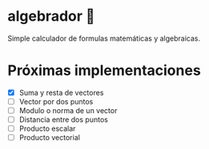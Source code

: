 # algebrador :1234:
Simple calculador de formulas matemáticas y algebraicas.

# Próximas implementaciones
- [X] Suma y resta de vectores
- [ ] Vector por dos puntos
- [ ] Modulo o norma de un vector
- [ ] Distancia entre dos puntos
- [ ] Producto escalar
- [ ] Producto vectorial
